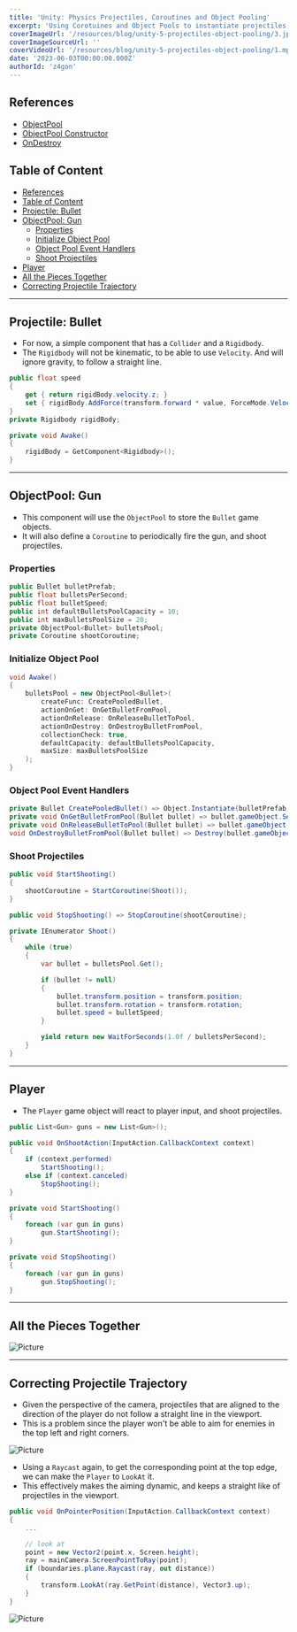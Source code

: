 ```yaml
---
title: 'Unity: Physics Projectiles, Coroutines and Object Pooling'
excerpt: 'Using Corotuines and Object Pools to instantiate projectiles, and Ribidbodies for simple physics.'
coverImageUrl: '/resources/blog/unity-5-projectiles-object-pooling/3.jpg'
coverImageSourceUrl: ''
coverVideoUrl: '/resources/blog/unity-5-projectiles-object-pooling/1.mp4'
date: '2023-06-03T00:00:00.000Z'
authorId: 'z4gon'
---
```


## References

- [ObjectPool](https://docs.unity3d.com/ScriptReference/Pool.ObjectPool_1.html)
- [ObjectPool Constructor](https://docs.unity3d.com/ScriptReference/Pool.ObjectPool_1-ctor.html)
- [OnDestroy](https://docs.unity3d.com/2017.1/Documentation/ScriptReference/MonoBehaviour.OnDestroy.html)

## Table of Content

- [References](#references)
- [Table of Content](#table-of-content)
- [Projectile: Bullet](#projectile-bullet)
- [ObjectPool: Gun](#objectpool-gun)
  - [Properties](#properties)
  - [Initialize Object Pool](#initialize-object-pool)
  - [Object Pool Event Handlers](#object-pool-event-handlers)
  - [Shoot Projectiles](#shoot-projectiles)
- [Player](#player)
- [All the Pieces Together](#all-the-pieces-together)
- [Correcting Projectile Trajectory](#correcting-projectile-trajectory)

---

## Projectile: Bullet

- For now, a simple component that has a `Collider` and a `Rigidbody`.
- The `Rigidbody` will not be kinematic, to be able to use `Velocity`. And will ignore gravity, to follow a straight line.

```cs
public float speed
{
    get { return rigidBody.velocity.z; }
    set { rigidBody.AddForce(transform.forward * value, ForceMode.VelocityChange); }
}
private Rigidbody rigidBody;

private void Awake()
{
    rigidBody = GetComponent<Rigidbody>();
}
```

---

## ObjectPool: Gun

- This component will use the `ObjectPool` to store the `Bullet` game objects.
- It will also define a `Coroutine` to periodically fire the gun, and shoot projectiles.

### Properties

```cs
public Bullet bulletPrefab;
public float bulletsPerSecond;
public float bulletSpeed;
public int defaultBulletsPoolCapacity = 10;
public int maxBulletsPoolSize = 20;
private ObjectPool<Bullet> bulletsPool;
private Coroutine shootCoroutine;
```

### Initialize Object Pool

```cs
void Awake()
{
    bulletsPool = new ObjectPool<Bullet>(
        createFunc: CreatePooledBullet,
        actionOnGet: OnGetBulletFromPool,
        actionOnRelease: OnReleaseBulletToPool,
        actionOnDestroy: OnDestroyBulletFromPool,
        collectionCheck: true,
        defaultCapacity: defaultBulletsPoolCapacity,
        maxSize: maxBulletsPoolSize
    );
}
```

### Object Pool Event Handlers

```cs
private Bullet CreatePooledBullet() => Object.Instantiate(bulletPrefab, transform.position, transform.rotation);
private void OnGetBulletFromPool(Bullet bullet) => bullet.gameObject.SetActive(true);
private void OnReleaseBulletToPool(Bullet bullet) => bullet.gameObject.SetActive(false);
void OnDestroyBulletFromPool(Bullet bullet) => Destroy(bullet.gameObject);
```

### Shoot Projectiles

```cs
public void StartShooting()
{
    shootCoroutine = StartCoroutine(Shoot());
}

public void StopShooting() => StopCoroutine(shootCoroutine);

private IEnumerator Shoot()
{
    while (true)
    {
        var bullet = bulletsPool.Get();

        if (bullet != null)
        {
            bullet.transform.position = transform.position;
            bullet.transform.rotation = transform.rotation;
            bullet.speed = bulletSpeed;
        }

        yield return new WaitForSeconds(1.0f / bulletsPerSecond);
    }
}
```

---

## Player

- The `Player` game object will react to player input, and shoot projectiles.

```cs
public List<Gun> guns = new List<Gun>();

public void OnShootAction(InputAction.CallbackContext context)
{
    if (context.performed)
        StartShooting();
    else if (context.canceled)
        StopShooting();
}

private void StartShooting()
{
    foreach (var gun in guns)
        gun.StartShooting();
}

private void StopShooting()
{
    foreach (var gun in guns)
        gun.StopShooting();
}
```

---

## All the Pieces Together

![Picture](/resources/blog/unity-5-projectiles-object-pooling/1.jpg)

---

## Correcting Projectile Trajectory

- Given the perspective of the camera, projectiles that are aligned to the direction of the player do not follow a straight line in the viewport.
- This is a problem since the player won't be able to aim for enemies in the top left and right corners.

![Picture](/resources/blog/unity-5-projectiles-object-pooling/2.jpg)

- Using a `Raycast` again, to get the corresponding point at the top edge, we can make the `Player` to `LookAt` it.
- This effectively makes the aiming dynamic, and keeps a straight like of projectiles in the viewport.

```cs
public void OnPointerPosition(InputAction.CallbackContext context)
{
    ...

    // look at
    point = new Vector2(point.x, Screen.height);
    ray = mainCamera.ScreenPointToRay(point);
    if (boundaries.plane.Raycast(ray, out distance))
    {
        transform.LookAt(ray.GetPoint(distance), Vector3.up);
    }
}
```

![Picture](/resources/blog/unity-5-projectiles-object-pooling/3.jpg)
